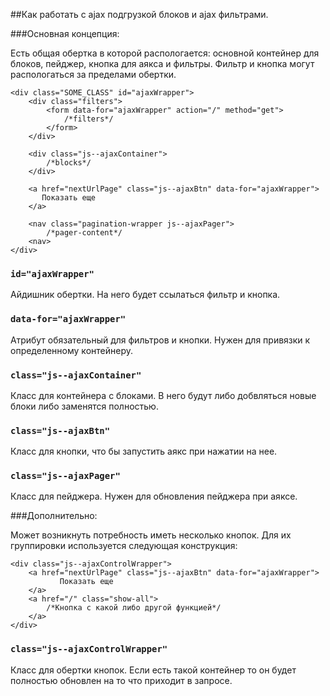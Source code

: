 ##Как работать с ajax подгрузкой блоков и ajax фильтрами.

###Основная концепция:

Есть общая обертка в которой распологается: основной контейнер для блоков, пейджер, кнопка для аякса и фильтры.
Фильтр и кнопка могут распологаться за пределами обертки.

```
<div class="SOME_CLASS" id="ajaxWrapper">
    <div class="filters">
        <form data-for="ajaxWrapper" action="/" method="get">
            /*filters*/
        </form>
    </div>
    
    <div class="js--ajaxContainer">
        /*blocks*/
    </div>
    
    <a href="nextUrlPage" class="js--ajaxBtn" data-for="ajaxWrapper">
       Показать еще
    </a>
    
    <nav class="pagination-wrapper js--ajaxPager">
        /*pager-content*/
    <nav>
</div>
```  

### `id="ajaxWrapper"`

Айдишник обертки. На него будет ссылаться фильтр и кнопка.

### `data-for="ajaxWrapper"`

Атрибут обязательный для фильтров и кнопки. Нужен для привязки к определенному контейнеру.

### `class="js--ajaxContainer"`

Класс для контейнера с блоками. В него будут либо добвляться новые блоки либо заменятся полностью.

### `class="js--ajaxBtn"`

Класс для кнопки, что бы запустить аякс при нажатии на нее.

### `class="js--ajaxPager"`

Класс для пейджера. Нужен для обновления пейджера при аяксе.

###Дополнительно:

Может возникнуть потребность иметь несколько кнопок. Для их группировки используется следующая конструкция:

```
<div class="js--ajaxControlWrapper">
    <a href="nextUrlPage" class="js--ajaxBtn" data-for="ajaxWrapper">
           Показать еще
    </a>
    <a href="/" class="show-all">
        /*Кнопка с какой либо другой функцией*/
    </a>
</div>
```  
### `class="js--ajaxControlWrapper"`

Класс для обертки кнопок. Если есть такой контейнер то он будет полностью обновлен на то что приходит в запросе.
